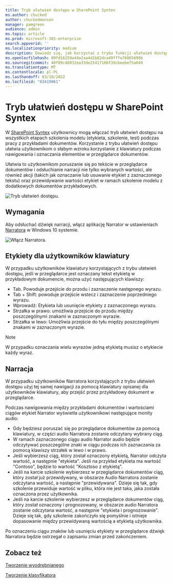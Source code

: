 ```yaml
---
title: Tryb ułatwień dostępu w SharePoint Syntex
ms.author: chucked
author: chuckedmonson
manager: pamgreen
audience: admin
ms.topic: article
ms.prod: microsoft-365-enterprise
search.appverid: ''
ms.localizationpriority: medium
description: Dowiedz się, jak korzystać z trybu funkcji ułatwień dostępu podczas szkoleń i pracy z modelami w SharePoint Syntex.
ms.openlocfilehash: 09fd16259a44a2aa4d1b82dca49fffa76065690b
ms.sourcegitcommit: 40f89c46032ea33de25417106f39cbeebef5a049
ms.translationtype: MT
ms.contentlocale: pl-PL
ms.lasthandoff: 03/10/2022
ms.locfileid: "63419061"
---
```

# <a name="accessibility-mode-in-sharepoint-syntex"></a>Tryb ułatwień dostępu w SharePoint Syntex

W [SharePoint Syntex](index.md) użytkownicy mogą włączać tryb ułatwień dostępu na wszystkich etapach szkolenia modelu (etykieta, szkolenie, test) podczas pracy z przykładami dokumentów. Korzystanie z trybu ułatwień dostępu ułatwia użytkownikom o słabym wzroku korzystanie z klawiatury podczas nawigowania i oznaczania elementów w przeglądarce dokumentów.

Ułatwia to użytkownikom poruszanie się po tekście w przeglądarce dokumentów i odsłuchianie narracji nie tylko wybranych wartości, ale również akcji (takich jak oznaczanie lub usuwanie etykiet z zaznaczonego tekstu) oraz przewidywanie wartości etykiet w ramach szkolenie modelu z dodatkowych dokumentów przykładowych. 


![Tryb ułatwień dostępu.](../media/content-understanding/accessibility-mode.png)

## <a name="requirements"></a>Wymagania

Aby odsłuchać dźwięk narracji, włącz aplikację Narrator w ustawieniach [Narratora](https://support.microsoft.com/windows/complete-guide-to-narrator-e4397a0d-ef4f-b386-d8ae-c172f109bdb1) w Windows 10 systemie.

![Włącz Narratora.](../media/content-understanding/narrator-settings.png)

## <a name="labeling-for-keyboard-users"></a>Etykiety dla użytkowników klawiatury

W przypadku użytkowników klawiatury korzystających z trybu ułatwień dostępu, jeśli w przeglądarce jest oznaczany tekst etykietą w przykładowym dokumencie, można użyć następujących klawiszy:

- Tab. Powoduje przejście do przodu i zaznaczenie następnego wyrazu.
- Tab + Shift: powoduje przejście wstecz i zaznaczenie poprzedniego wyrazu.
- Wprowadź: Etykieta lub usunięcie etykiety z zaznaczonego wyrazu.
- Strzałka w prawo: umożliwia przejście do przodu między poszczególnymi znakami w zaznaczonym wyrazie.
- Strzałka w lewo: Umożliwia przejście do tyłu między poszczególnymi znakami w zaznaczonym wyrazie.

> [!NOTE]
> W przypadku oznaczania wielu wyrazów jedną etykietą musisz o etykiecie każdy wyraz.


## <a name="narration"></a>Narracja

W przypadku użytkowników Narratora korzystających z trybu ułatwień dostępu użyj tej samej nawigacji za pomocą klawiatury opisanej dla użytkowników klawiatury, aby przejść przez przykładowy dokument w przeglądarce.

Podczas nawigowania między przykładami dokumentów i wartościami ciągów etykiet Narrator wyświetla użytkownikowi następujące monity audio:

- Gdy będziesz poruszać się po przeglądarce dokumentów za pomocą klawiatury, w części audio Narratora zostanie odczytany wybrany ciąg.
- W ramach zaznaczonego ciągu audio Narrator audio będzie odczytywać poszczególne znaki w ciągu podczas ich zaznaczania za pomocą klawiszy strzałek w lewo i w prawo.
- Jeśli wybierzesz ciąg, który został oznaczony etykietą, Narrator odczyta wartość, a następnie "etykieta".  Jeśli na przykład etykieta ma wartość "Contoso", będzie to wartość "Kosztoso z etykietą". 
- Jeśli na karcie szkolenie wybierzesz w przeglądarce dokumentów ciąg, który został już przewidywany, w obszarze Audio Narratora zostanie odczytana wartość, a następnie "przewidywana". Dzieje się tak, gdy szkolenie przewiduje wartość w pliku, która nie jest taka, jaka została oznaczona przez użytkownika.
- Jeśli na karcie szkolenie wybierzesz w przeglądarce dokumentów ciąg, który został oznaczony i prognozowany, w obszarze audio Narratora zostanie odczytana wartość, a następnie "etykieta i prognozowanie". Dzieje się tak, gdy szkolenie zakończyło się pomyślnie i istnieje dopasowanie między przewidywaną wartością a etykietą użytkownika.

Po oznaczeniu ciągu znaków lub usunięciu etykiety w przeglądarce dźwięk Narratora będzie ostrzegał o zapisaniu zmian przed zakończeniem.

## <a name="see-also"></a>Zobacz też

[Tworzenie wyodrębnianego](create-an-extractor.md)

[Tworzenie klasyfikatora](create-a-classifier.md)










 


  
  



